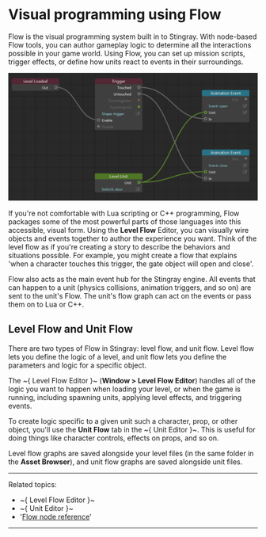 ﻿# Visual programming using Flow

Flow is the visual programming system built in to Stingray. With node-based Flow tools, you can author gameplay logic to determine all the interactions possible in your game world.  Using Flow, you can set up mission scripts, trigger effects, or define how units react to events in their surroundings.

![](../images/flow_graph.png)


If you're not comfortable with Lua scripting or C++ programming, Flow packages some of the most powerful parts of those languages into this accessible, visual form. Using the **Level Flow** Editor, you can visually wire objects and events together to author the experience you want. Think of the level flow as if you're creating a story to describe the behaviors and situations possible. For example, you might create a flow that explains 'when a character touches this trigger, the gate object will open and close'.


Flow also acts as the main event hub for the Stingray engine. All events that can happen to a unit (physics collisions, animation triggers, and so on) are sent to the unit's Flow. The unit's flow graph can act on the events or pass them on to Lua or C++.

## Level Flow and Unit Flow

There are two types of Flow in Stingray: level flow, and unit flow. Level flow lets you define the logic of a level, and unit flow lets you define the parameters and logic for a specific object.

The ~{ Level Flow Editor }~ (**Window > Level Flow Editor**) handles all of the logic you want to happen when loading your level, or when the game is running, including spawning units, applying level effects, and triggering events.

To create logic specific to a given unit such a character, prop, or other object, you'll use the **Unit Flow** tab in the ~{ Unit Editor }~. This is useful for doing things like character controls, effects on props, and so on.

Level flow graphs are saved alongside your level files (in the same folder in the **Asset Browser**), and unit flow graphs are saved alongside unit files.

---
Related topics:
-	~{ Level Flow Editor }~
-	~{ Unit Editor }~
-	'[Flow node reference](../../flow_ref/index.html)'
---
